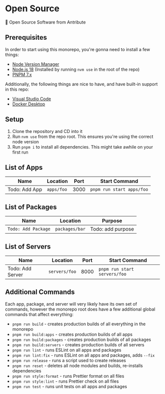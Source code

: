 # Open Source

💙 Open Source Software from Antribute

## Prerequisites

In order to start using this monorepo, you're gonna need to install a few things:

- [Node Version Manager](https://github.com/nvm-sh/nvm)
- [Node.js 18](https://nodejs.org/en/) (Installed by running `nvm use` in the root of the repo)
- [PNPM 7.x](https://pnpm.io/)

Additionally, the following things are nice to have, and have built-in support in this repo:

- [Visual Studio Code](https://code.visualstudio.com/)
- [Docker Desktop](https://www.docker.com/products/docker-desktop/)

## Setup

1. Clone the repository and CD into it
1. Run `nvm use` from the repo root. This ensures you're using the correct node version
1. Run `pnpm i` to install all dependencies. This might take awhile on your first run

## List of Apps

| Name          | Location   | Port | Start Command             |
| ------------- | ---------- | ---- | ------------------------- |
| Todo: Add App | `apps/foo` | 3000 | `pnpm run start apps/foo` |

## List of Packages

| Name                | Location       | Purpose           |
| ------------------- | -------------- | ----------------- |
| `Todo: Add Package` | `packages/bar` | Todo: add purpose |

## List of Servers

| Name             | Location      | Port | Start Command                |
| ---------------- | ------------- | ---- | ---------------------------- |
| Todo: Add Server | `servers/foo` | 8000 | `pnpm run start servers/foo` |

## Additional Commands

Each app, package, and server will very likely have its own set of commands, however the monorepo
root does have a few additional global commands that affect everything:

- `pnpm run build` - creates production builds of all everything in the monorepo
- `pnpm run build:apps` - creates production builds of all apps
- `pnpm run build:packages` - creates production builds of all packages
- `pnpm run build:servers` - creates production builds of all servers
- `pnpm run lint` - runs ESLint on all apps and packages
- `pnpm run lint:fix` - runs ESLint on all apps and packages, adds `--fix`
- `pnpm run release` - runs a script used to create releases
- `pnpm run reset` - deletes all node modules and builds, re-installs dependencies
- `pnpm run style:format` - runs Prettier format on all files
- `pnpm run style:lint` - runs Prettier check on all files
- `pnpm run test` - runs unit tests on all apps and packages
